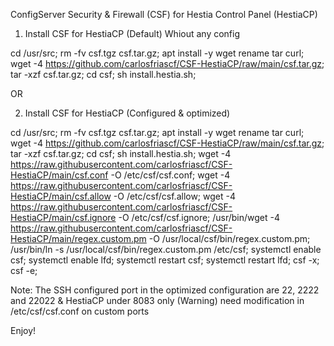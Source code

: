 ConfigServer Security & Firewall (CSF) for Hestia Control Panel (HestiaCP)

1) Install CSF for HestiaCP (Default) Whiout any config

cd /usr/src; rm -fv csf.tgz csf.tar.gz; apt install -y wget rename tar curl; wget -4 https://github.com/carlosfriascf/CSF-HestiaCP/raw/main/csf.tar.gz; tar -xzf csf.tar.gz; cd csf; sh install.hestia.sh;

OR

2) Install CSF for HestiaCP (Configured & optimized)

cd /usr/src; rm -fv csf.tgz csf.tar.gz; apt install -y wget rename tar curl; wget -4 https://github.com/carlosfriascf/CSF-HestiaCP/raw/main/csf.tar.gz; tar -xzf csf.tar.gz; cd csf; sh install.hestia.sh; wget -4 https://raw.githubusercontent.com/carlosfriascf/CSF-HestiaCP/main/csf.conf -O /etc/csf/csf.conf; wget -4 https://raw.githubusercontent.com/carlosfriascf/CSF-HestiaCP/main/csf.allow -O /etc/csf/csf.allow; wget -4 https://raw.githubusercontent.com/carlosfriascf/CSF-HestiaCP/main/csf.ignore -O /etc/csf/csf.ignore; /usr/bin/wget -4 https://raw.githubusercontent.com/carlosfriascf/CSF-HestiaCP/main/regex.custom.pm -O /usr/local/csf/bin/regex.custom.pm; /usr/bin/ln -s /usr/local/csf/bin/regex.custom.pm /etc/csf; systemctl enable csf; systemctl enable lfd; systemctl restart csf; systemctl restart lfd; csf -x; csf -e;

Note: The SSH configured port in the optimized configuration are 22, 2222 and 22022 & HestiaCP under 8083 only (Warning) need modification in /etc/csf/csf.conf on custom ports

Enjoy!
